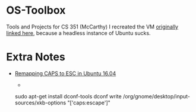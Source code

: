 # OS-Toolbox

Tools and Projects for CS 351 (McCarthy)
I recreated the VM [originally linked here](https://www.os-book.com/OS10/index.html), because a headless instance of Ubuntu sucks.

# Extra Notes

- [Remapping CAPS to ESC in Ubuntu 16.04](https://era86.github.io/2017/01/14/remapping-capslock-to-escape-in-ubuntu-1604.html)
    * ```bash
    sudo apt-get install dconf-tools
    dconf write /org/gnome/desktop/input-sources/xkb-options "['caps:escape']"
    ```
